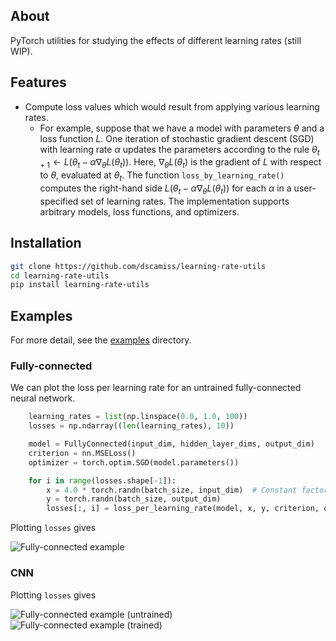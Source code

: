 ## About

PyTorch utilities for studying the effects of different learning rates (still WIP).

## Features

* Compute loss values which would result from applying various learning rates.
  * For example, suppose that we have a model with parameters $\theta$ and a loss function
    $L$. One iteration of stochastic gradient descent (SGD) with learning rate $\alpha$ updates
    the parameters according to the rule $\theta_{t+1} \leftarrow L(\theta_t - \alpha \nabla_\theta L(\theta_t))$.
    Here, $\nabla_\theta L(\theta_t)$ is the gradient of $L$ with respect to $\theta$, evaluated at $\theta_t$.
    The function `loss_by_learning_rate()` computes the right-hand side $L(\theta_t - \alpha \nabla_\theta L(\theta_t))$
    for each $\alpha$ in a user-specified set of learning rates.  The implementation 
    supports arbitrary models, loss functions, and optimizers.

## Installation

```bash
git clone https://github.com/dscamiss/learning-rate-utils
cd learning-rate-utils
pip install learning-rate-utils
```
## Examples

For more detail, see the [examples](https://github.com/dscamiss/learning-rate-utils/blob/master/examples/) directory.

### Fully-connected

We can plot the loss per learning rate for an untrained fully-connected neural network.

```python
    learning_rates = list(np.linspace(0.0, 1.0, 100))
    losses = np.ndarray((len(learning_rates), 10))

    model = FullyConnected(input_dim, hidden_layer_dims, output_dim)
    criterion = nn.MSELoss()
    optimizer = torch.optim.SGD(model.parameters())

    for i in range(losses.shape[-1]):
        x = 4.0 * torch.randn(batch_size, input_dim)  # Constant factor for larger errors
        y = torch.randn(batch_size, output_dim)
        losses[:, i] = loss_per_learning_rate(model, x, y, criterion, optimizer, learning_rates)
```

Plotting `losses` gives

![Fully-connected example](https://github.com/dscamiss/learning-rate-utils/blob/master/examples/figures/fully_connected_untrained.png)

### CNN

Plotting `losses` gives

![Fully-connected example (untrained)](https://github.com/dscamiss/learning-rate-utils/blob/main/examples/figures/simple_cnn_untrained.png)
![Fully-connected example (trained)](https://github.com/dscamiss/learning-rate-utils/blob/main/examples/figures/simple_cnn_trained.png)
